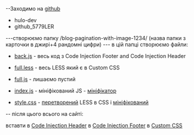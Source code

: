 

--Заходимо на [github](https://github.com/theghostco/ghost/tree/main/assets/)
- hulo-dev
- github_5779LER

---створюємо папку /blog-pagination-with-image-1234/ (назва папки з карточки в джирі+4 рандомні цифри)
--- в цій папці створюємо файли:

- [back.js](./back.js.txt) - весь код з Code Injection Footer and Code Injection Header
- [full.less](./full.less.txt) - весь LESS який є в Custom CSS
- [full.js](./full.js.txt) - лишаємо пустий

- [index.js](./index.js.txt) - мініфікований JS - [мініфікатор](https://www.toptal.com/developers/javascript-minifier)
- [style.css](./style.css.txt) - [перетворений](https://jsonformatter.org/less-to-css) LESS в CSS і [мініфікований](https://www.toptal.com/developers/cssminifier) 


 -- після цього всього на сайті:
 
вставти в [Code Injection Header](./header-code-inj.txt)
в [Code Injection Footer](./footer-code-inj.txt)
в [Custom CSS](./custom.css)
